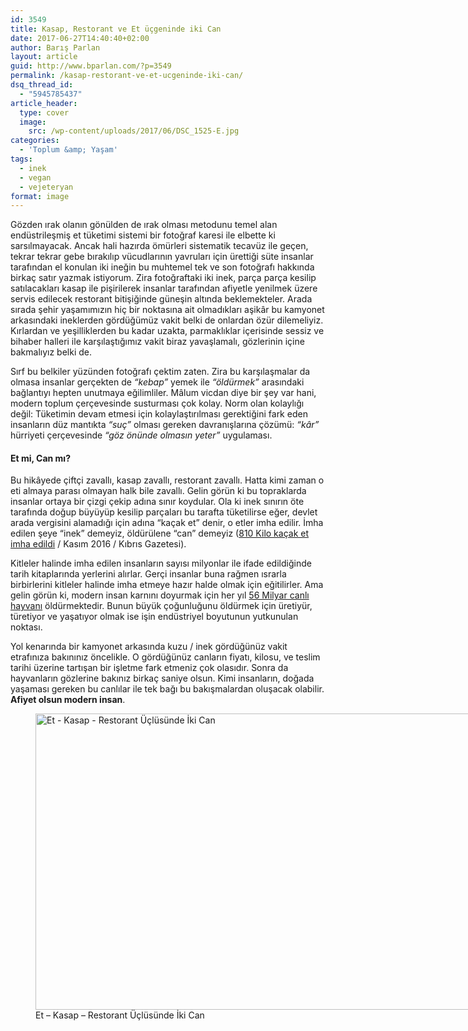 ```yaml
---
id: 3549
title: Kasap, Restorant ve Et üçgeninde iki Can
date: 2017-06-27T14:40:40+02:00
author: Barış Parlan
layout: article
guid: http://www.bparlan.com/?p=3549
permalink: /kasap-restorant-ve-et-ucgeninde-iki-can/
dsq_thread_id:
  - "5945785437"
article_header:
  type: cover
  image:
    src: /wp-content/uploads/2017/06/DSC_1525-E.jpg
categories:
  - 'Toplum &amp; Yaşam'
tags:
  - inek
  - vegan
  - vejeteryan
format: image
---
```


Gözden ırak olanın gönülden de ırak olması metodunu temel alan endüstrileşmiş et tüketimi sistemi bir fotoğraf karesi ile elbette ki sarsılmayacak. Ancak hali hazırda ömürleri sistematik tecavüz ile geçen, tekrar tekrar gebe bırakılıp vücudlarının yavruları için ürettiği süte insanlar tarafından el konulan iki ineğin bu muhtemel tek ve son fotoğrafı hakkında birkaç satır yazmak istiyorum. Zira fotoğraftaki iki inek, parça parça kesilip satılacakları kasap ile pişirilerek insanlar tarafından afiyetle yenilmek üzere servis edilecek restorant bitişiğinde güneşin altında beklemekteler. Arada sırada şehir yaşamımızın hiç bir noktasına ait olmadıkları aşikâr bu kamyonet arkasındaki ineklerden gördüğümüz vakit belki de onlardan özür dilemeliyiz. Kırlardan ve yeşilliklerden bu kadar uzakta, parmaklıklar içerisinde sessiz ve bihaber halleri ile karşılaştığımız vakit biraz yavaşlamalı, gözlerinin içine bakmalıyız belki de.

Sırf bu belkiler yüzünden fotoğrafı çektim zaten. Zira bu karşılaşmalar da olmasa insanlar gerçekten de _&#8220;kebap&#8221;_ yemek ile _&#8220;öldürmek&#8221;_ arasındaki bağlantıyı hepten unutmaya eğilimliler. Mâlum vicdan diye bir şey var hani, modern toplum çerçevesinde susturması çok kolay. Norm olan kolaylığı değil: Tüketimin devam etmesi için kolaylaştırılması gerektiğini fark eden insanların düz mantıkta _&#8220;suç&#8221;_ olması gereken davranışlarına çözümü: _&#8220;kâr&#8221;_ hürriyeti çerçevesinde _&#8220;göz önünde olmasın yeter&#8221;_ uygulaması.

#### Et mi, Can mı?

Bu hikâyede çiftçi zavallı, kasap zavallı, restorant zavallı. Hatta kimi zaman o eti almaya parası olmayan halk bile zavallı. Gelin görün ki bu topraklarda insanlar ortaya bir çizgi çekip adına sınır koydular. Ola ki inek sınırın öte tarafında doğup büyüyüp kesilip parçaları bu tarafta tüketilirse eğer, devlet arada vergisini alamadığı için adına &#8220;kaçak et&#8221; denir, o etler imha edilir. İmha edilen şeye &#8220;inek&#8221; demeyiz, öldürülene &#8220;can&#8221; demeyiz ([810 Kilo kaçak et imha edildi](http://www.kibrisgazetesi.com/adli-haberler/810-kilo-kacak-et-imha-edildi/6527) / Kasım 2016 / Kıbrıs Gazetesi).

Kitleler halinde imha edilen insanların sayısı milyonlar ile ifade edildiğinde tarih kitaplarında yerlerini alırlar. Gerçi insanlar buna rağmen ısrarla birbirlerini kitleler halinde imha etmeye hazır halde olmak için eğitilirler. Ama gelin görün ki, modern insan karnını doyurmak için her yıl [56 Milyar canlı hayvanı](http://www.animalequality.net/food) öldürmektedir. Bunun büyük çoğunluğunu öldürmek için üretiyür, türetiyor ve yaşatıyor olmak ise işin endüstriyel boyutunun yutkunulan noktası.

Yol kenarında bir kamyonet arkasında kuzu / inek gördüğünüz vakit etrafınıza bakınınız öncelikle. O gördüğünüz canların fiyatı, kilosu, ve teslim tarihi üzerine tartışan bir işletme fark etmeniz çok olasıdır. Sonra da hayvanların gözlerine bakınız birkaç saniye olsun. Kimi insanların, doğada yaşaması gereken bu canlılar ile tek bağı bu bakışmalardan oluşacak olabilir. **Afiyet olsun modern insan**.

<figure id="attachment_3550" aria-describedby="caption-attachment-3550" style="width: 1920px" class="wp-caption aligncenter"><img class="size-full wp-image-3550" src="https://i1.wp.com/www.bparlan.com/wp-content/uploads/2017/06/DSC_1525-E.jpg?resize=780%2C474" alt="Et - Kasap - Restorant Üçlüsünde İki Can" width="780" height="474" srcset="https://i1.wp.com/www.bparlan.com/wp-content/uploads/2017/06/DSC_1525-E.jpg?w=1920 1920w, https://i1.wp.com/www.bparlan.com/wp-content/uploads/2017/06/DSC_1525-E.jpg?resize=300%2C182 300w, https://i1.wp.com/www.bparlan.com/wp-content/uploads/2017/06/DSC_1525-E.jpg?resize=768%2C466 768w, https://i1.wp.com/www.bparlan.com/wp-content/uploads/2017/06/DSC_1525-E.jpg?resize=1060%2C644 1060w, https://i1.wp.com/www.bparlan.com/wp-content/uploads/2017/06/DSC_1525-E.jpg?resize=823%2C500 823w, https://i1.wp.com/www.bparlan.com/wp-content/uploads/2017/06/DSC_1525-E.jpg?w=1560 1560w" sizes="(max-width: 780px) 100vw, 780px" data-recalc-dims="1" /><figcaption id="caption-attachment-3550" class="wp-caption-text">Et &#8211; Kasap &#8211; Restorant Üçlüsünde İki Can</figcaption></figure>
